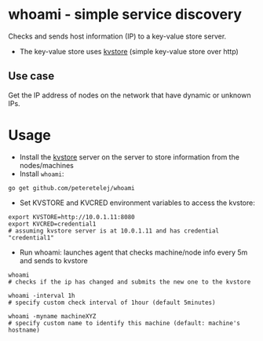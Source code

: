 # whoami - simple service discovery

Checks and sends host information (IP) to a key-value store server. 

   - The key-value store uses [kvstore](https://github.com/peteretelej/kvstore) (simple key-value store over http)


## Use case
Get the IP address of nodes on the network that have dynamic or unknown IPs.


# Usage 
- Install the [kvstore](https://github.com/peteretelej/kvstore) server on the server to store information from the nodes/machines
- Install `whoami`: 
```
go get github.com/peteretelej/whoami
```
- Set KVSTORE and KVCRED environment variables to access the kvstore:
```
export KVSTORE=http://10.0.1.11:8080
export KVCRED=credential1
# assuming kvstore server is at 10.0.1.11 and has credential "credential1"
```

- Run whoami: launches agent that checks machine/node info every 5m and sends to kvstore
```
whoami
# checks if the ip has changed and submits the new one to the kvstore

whoami -interval 1h 
# specify custom check interval of 1hour (default 5minutes)

whoami -myname machineXYZ
# specify custom name to identify this machine (default: machine's hostname)
```

